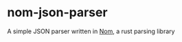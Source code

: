 # nom-json-parser

A simple JSON parser written in [Nom](https://github.com/Geal/nom/), a rust parsing library
